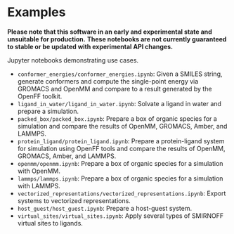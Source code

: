 # Examples

**Please note that this software in an early and experimental state and unsuitable for production.**
**These notebooks are not currently guaranteed to stable or be updated with experimental API changes.**

Jupyter notebooks demonstrating use cases.

* `conformer_energies/conformer_energies.ipynb`: Given a SMILES string, generate conformers and compute the single-point energy via GROMACS and OpenMM and compare to a result generated by the OpenFF toolkit.
* `ligand_in_water/ligand_in_water.ipynb`: Solvate a ligand in water and prepare a simulation.
* `packed_box/packed_box.ipynb`: Prepare a box of organic species for a simulation and compare the
  results of OpenMM, GROMACS, Amber, and LAMMPS.
* `protein_ligand/protein_ligand.ipynb`: Prepare a protein-ligand system for simulation using
  OpenFF tools and compare the results of OpenMM, GROMACS, Amber, and LAMMPS.
* `openmm/openmm.ipynb`: Prepare a box of organic species for a simulation with OpenMM.
* `lammps/lammps.ipynb`: Prepare a box of organic species for a simulation with LAMMPS.
* `vectorized_representations/vectorized_representations.ipynb`: Export systems to vectorized representations.
* `host_guest/host_guest.ipynb`: Prepare a host-guest system.
* `virtual_sites/virtual_sites.ipynb`: Apply several types of SMIRNOFF virtual sites to ligands.
